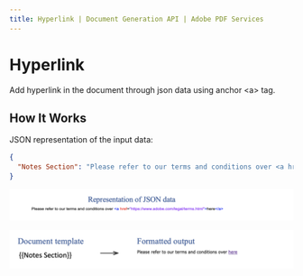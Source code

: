 ```yaml
---
title: Hyperlink | Document Generation API | Adobe PDF Services
---
```

# Hyperlink

Add hyperlink in the document through json data using anchor <a\> tag.
 
## How It Works

JSON representation of the input data:

```json
{
  "Notes Section": "Please refer to our terms and conditions over <a href=\"https://www.adobe.com/legal/terms.html\">here</a>"
}
```
![Added hyperlink in the document through json data using anchor <a\> tag](../images/anchor-tag_sample.png)

![Formatted output in the document when anchor tag is resolved](../images/anchor-tag1.png)
